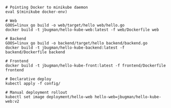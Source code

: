 
    # Pointing Docker to minikube daemon
    eval $(minikube docker-env)

    # Web
    GOOS=linux go build -o web/target/hello web/hello.go
    docker build -t jbugman/hello-kube-web:latest -f web/Dockerfile web

    # Backend
    GOOS=linux go build -o backend/target/hello backend/backend.go
    docker build -t jbugman/hello-kube-backend:latest -f backend/Dockerfile backend

    # Frontend
    docker build -t jbugman/hello-kube-front:latest -f frontend/Dockerfile frontend

    # Declarative deploy
    kubectl apply -f config/

    # Manual deployment rollout
    kubectl set image deployment/hello-web hello-web=jbugman/hello-kube-web:v2